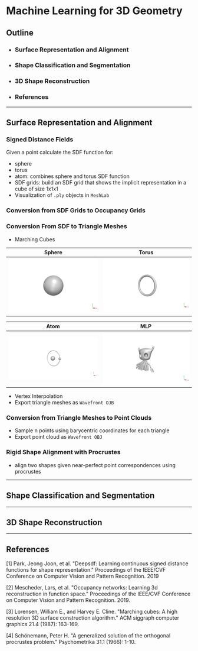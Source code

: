 # Machine Learning for 3D Geometry

## Outline
- ### Surface Representation and Alignment
- ### Shape Classification and Segmentation
- ### 3D Shape Reconstruction
- ### References
---
## Surface Representation and Alignment
### Signed Distance Fields
Given a point calculate the SDF function for:
- sphere
- torus
- atom: combines sphere and torus SDF function
- SDF grids: build an SDF grid that shows the implicit representation in a cube of size 1x1x1
- Visualization of `.ply` objects in `MeshLab`
### Conversion from SDF Grids to Occupancy Grids
### Conversion From SDF to Triangle Meshes
- Marching Cubes

Sphere            |  Torus
:-------------------------:|:-------------------------:
![sphere](./E1/images/marching-cubes-sphere.png) | ![sphere](./E1/images/marching-cubes-torus.png)

Atom            |  MLP
:-------------------------:|:-------------------------:
![sphere](./E1/images/marching-cubes-atom.png) | ![sphere](./E1/images/marching-cubes-mlp.png)

- Vertex Interpolation
- Export triangle meshes as `Wavefront OJB`
### Conversion from Triangle Meshes to Point Clouds
- Sample n points using barycentric coordinates for each triangle
- Export point cloud as `Wavefront OBJ`
### Rigid Shape Alignment with Procrustes
- align two shapes given near-perfect point correspondences using procrustes

---
## Shape Classification and Segmentation
---
## 3D Shape Reconstruction
---
## References

[1] Park, Jeong Joon, et al. "Deepsdf: Learning continuous signed distance functions for shape representation." Proceedings of the IEEE/CVF Conference on Computer Vision and Pattern Recognition. 2019

[2] Mescheder, Lars, et al. "Occupancy networks: Learning 3d reconstruction in function space." Proceedings of the IEEE/CVF Conference on Computer Vision and Pattern Recognition. 2019.

[3] Lorensen, William E., and Harvey E. Cline. "Marching cubes: A high resolution 3D surface construction algorithm." ACM siggraph computer graphics 21.4 (1987): 163-169.

[4] Schönemann, Peter H. "A generalized solution of the orthogonal procrustes problem." Psychometrika 31.1 (1966): 1-10.